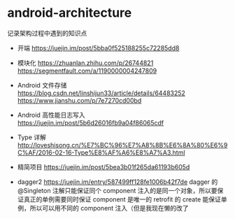 # android-architecture
记录架构过程中遇到的知识点

* 开端
https://juejin.im/post/5bba0f525188255c72285dd8

* 模块化
    https://zhuanlan.zhihu.com/p/26744821
    https://segmentfault.com/a/1190000004247809

* Android 文件存储
    https://blog.csdn.net/linshijun33/article/details/64483252
    https://www.jianshu.com/p/7e7270cd00bd

* Android 高性能日志写入
    https://juejin.im/post/5b6d26016fb9a04f86065cdf


* Type 详解
    http://loveshisong.cn/%E7%BC%96%E7%A8%8B%E6%8A%80%E6%9C%AF/2016-02-16-Type%E8%AF%A6%E8%A7%A3.html




* 精简项目
    https://juejin.im/post/5bea3b01f265da61193b605d

* dagger2
    https://juejin.im/entry/587499ff128fe1006b42f7de
    dagger 的 @Singleton 注解只能保证同个 component 注入的是同一个对象，所以要保证真正的单例需要同时保证 component 是唯一的
    retrofit 的 create 能保证单例，所以可以用不同的 component 注入（但是我现在懒的改了